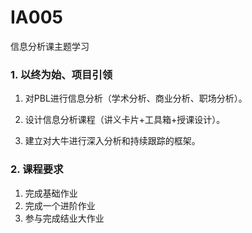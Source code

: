 # IA005
信息分析课主题学习

### 1. 以终为始、项目引领
1. 对PBL进行信息分析（学术分析、商业分析、职场分析）。

2. 设计信息分析课程（讲义卡片+工具箱+授课设计）。

3. 建立对大牛进行深入分析和持续跟踪的框架。

### 2. 课程要求
1. 完成基础作业
2. 完成一个进阶作业
3. 参与完成结业大作业
